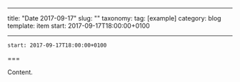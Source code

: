 
---
title: "Date 2017-09-17"
slug: ""
taxonomy:
tag: [example]
category: blog
template: item
start: 2017-09-17T18:00:00+0100

---

``start: 2017-09-17T18:00:00+0100``

===

Content.

